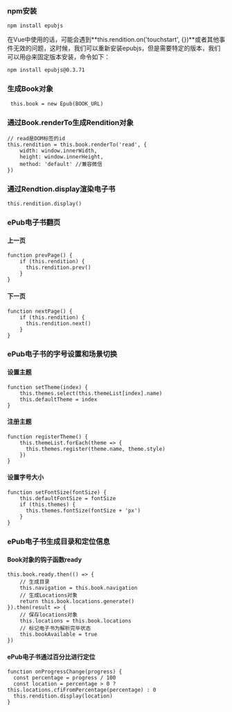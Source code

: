 ### npm安装

	npm install epubjs

在Vue中使用的话，可能会遇到**this.rendition.on('touchstart', {})**或者其他事件无效的问题，这时候，我们可以重新安装epubjs，但是需要特定的版本，我们可以用@来固定版本安装，命令如下：<br>

	npm install epubjs@0.3.71

### 生成Book对象
	
	 this.book = new Epub(BOOK_URL)

### 通过Book.renderTo生成Rendition对象
	
	// read是DOM标签的id
	this.rendition = this.book.renderTo('read', {
		width: window.innerWidth,
		height: window.innerHeight,
		method: 'default' //兼容微信
	})

### 通过Rendtion.display渲染电子书

	this.rendition.display()

### ePub电子书翻页
#### 上一页

	function prevPage() {
		if (this.rendition) {
		  this.rendition.prev()
		}
	}

#### 下一页

	function nextPage() {
		if (this.rendition) {
		  this.rendition.next()
		}
	}

### ePub电子书的字号设置和场景切换
#### 设置主题

	function setTheme(index) {
		this.themes.select(this.themeList[index].name)
		this.defaultTheme = index
	}

#### 注册主题

	function registerTheme() {
		this.themeList.forEach(theme => {
		  this.themes.register(theme.name, theme.style)
		})
	}

#### 设置字号大小

	function setFontSize(fontSize) {
		this.defaultFontSize = fontSize
		if (this.themes) {
		  this.themes.fontSize(fontSize + 'px')
		}
	}

### ePub电子书生成目录和定位信息
#### Book对象的钩子函数ready

	this.book.ready.then(() => {
		// 生成目录
		this.navigation = this.book.navigation
		// 生成Locations对象
		return this.book.locations.generate()
	}).then(result => {
		// 保存locations对象
		this.locations = this.book.locations
		// 标记电子书为解析完毕状态
		this.bookAvailable = true
	})

#### ePub电子书通过百分比进行定位

	function onProgressChange(progress) {
	  const percentage = progress / 100
	  const location = percentage > 0 ? this.locations.cfiFromPercentage(percentage) : 0
	  this.rendition.display(location)
	}